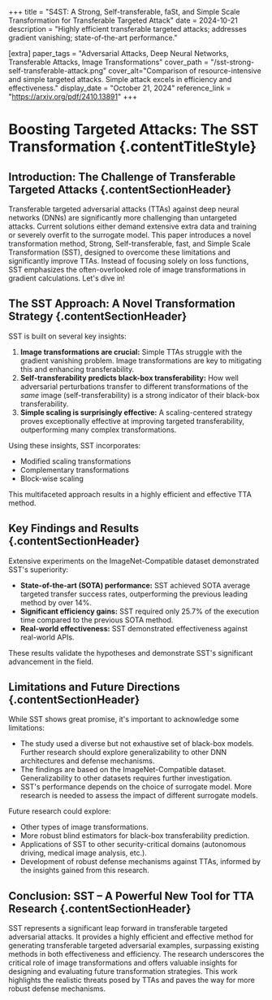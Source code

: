 +++
title = "S4ST: A Strong, Self-transferable, faSt, and Simple Scale Transformation for Transferable Targeted Attack"
date = 2024-10-21
description = "Highly efficient transferable targeted attacks; addresses gradient vanishing; state-of-the-art performance."

[extra]
paper_tags = "Adversarial Attacks, Deep Neural Networks, Transferable Attacks, Image Transformations"
cover_path = "/sst-strong-self-transferable-attack.png"
cover_alt="Comparison of resource-intensive and simple targeted attacks. Simple attack excels in efficiency and effectiveness."
display_date = "October 21, 2024"
reference_link = "https://arxiv.org/pdf/2410.13891"
+++

#  Boosting Targeted Attacks: The SST Transformation {.contentTitleStyle}

## Introduction: The Challenge of Transferable Targeted Attacks {.contentSectionHeader}

Transferable targeted adversarial attacks (TTAs) against deep neural networks (DNNs) are significantly more challenging than untargeted attacks.  Current solutions either demand extensive extra data and training or severely overfit to the surrogate model. This paper introduces a novel transformation method, Strong, Self-transferable, fast, and Simple Scale Transformation (SST), designed to overcome these limitations and significantly improve TTAs.  Instead of focusing solely on loss functions, SST emphasizes the often-overlooked role of image transformations in gradient calculations.  Let's dive in!

## The SST Approach: A Novel Transformation Strategy {.contentSectionHeader}

SST is built on several key insights:

1.  **Image transformations are crucial:** Simple TTAs struggle with the gradient vanishing problem.  Image transformations are key to mitigating this and enhancing transferability.
2.  **Self-transferability predicts black-box transferability:**  How well adversarial perturbations transfer to different transformations of the *same* image (self-transferability) is a strong indicator of their black-box transferability.
3.  **Simple scaling is surprisingly effective:**  A scaling-centered strategy proves exceptionally effective at improving targeted transferability, outperforming many complex transformations.

Using these insights, SST incorporates:

*   Modified scaling transformations
*   Complementary transformations
*   Block-wise scaling

This multifaceted approach results in a highly efficient and effective TTA method.

## Key Findings and Results {.contentSectionHeader}

Extensive experiments on the ImageNet-Compatible dataset demonstrated SST's superiority:

*   **State-of-the-art (SOTA) performance:** SST achieved SOTA average targeted transfer success rates, outperforming the previous leading method by over 14%.
*   **Significant efficiency gains:** SST required only 25.7% of the execution time compared to the previous SOTA method.
*   **Real-world effectiveness:**  SST demonstrated effectiveness against real-world APIs.

These results validate the hypotheses and demonstrate SST's significant advancement in the field.

##  Limitations and Future Directions {.contentSectionHeader}

While SST shows great promise, it's important to acknowledge some limitations:

*   The study used a diverse but not exhaustive set of black-box models.  Further research should explore generalizability to other DNN architectures and defense mechanisms.
*   The findings are based on the ImageNet-Compatible dataset.  Generalizability to other datasets requires further investigation.
*   SST's performance depends on the choice of surrogate model. More research is needed to assess the impact of different surrogate models.

Future research could explore:

*   Other types of image transformations.
*   More robust blind estimators for black-box transferability prediction.
*   Applications of SST to other security-critical domains (autonomous driving, medical image analysis, etc.).
*   Development of robust defense mechanisms against TTAs, informed by the insights gained from this research.

## Conclusion: SST – A Powerful New Tool for TTA Research {.contentSectionHeader}

SST represents a significant leap forward in transferable targeted adversarial attacks. It provides a highly efficient and effective method for generating transferable targeted adversarial examples, surpassing existing methods in both effectiveness and efficiency. The research underscores the critical role of image transformations and offers valuable insights for designing and evaluating future transformation strategies. This work highlights the realistic threats posed by TTAs and paves the way for more robust defense mechanisms.


